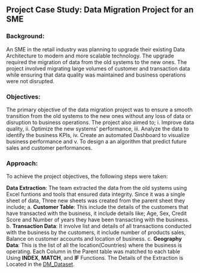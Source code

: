 ## Project Case Study: Data Migration Project for an SME

### Background:
An SME in the retail industry was planning to upgrade their existing Data Architecture to modern and more scalable technology. The upgrade required the migration of data from the old systems to the new ones. The project involved migrating large volumes of customer and transaction data while ensuring that data quality was maintained and business operations were not disrupted.

### Objectives:
The primary objective of the data migration project was to ensure a smooth transition from the old systems to the new ones without any loss of data or disruption to business operations. The project also aimed to;
  i.  Improve data quality, 
  ii. Optimize the new systems' performance,
  iii.  Analyze the data to identify the business KPIs, 
  iv. Create an automated Dashboard to visualize business performance and 
  v.  To design a an algorithm that predict future sales and customer performances.

### Approach:
To achieve the project objectives, the following steps were taken:

**Data Extraction**: The team extracted the data from the old systems using Excel funtions and tools that ensured data integrity. Since it was a single sheet of data, Three new sheets was created from the parent sheet they include;
    a. **Customer Table**: This include the details of the customers that have transacted with the business, it include details like; Age, Sex, Credit Score and Number of           years they have been transacting with the business.
    b.  **Transaction Data**: It involve list and details of all transactions conducted with the business by the customers, it include number of products sales, Balance on           customer accounts and location of business.
    c.  **Geography Data**: This is the list of all the location(Countries) where the business is operating.
    Each Column in the Parent table was matched to each table Using **INDEX**, **MATCH**, and **IF** Functions. The Details of the Extraction is Located in the [DM_Dataset](https://github.com/Kile-kun/Data-Migration/blob/main/DM%20Dataset.xlsx).
